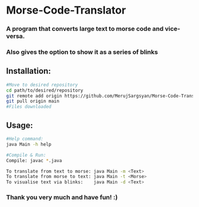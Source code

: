 # Morse-Code-Translator
### A program that converts large text to morse code and vice-versa.
### Also gives the option to show it as a series of blinks

## Installation:

  ```bash
  #Move to desired repository
  cd path/to/desired/repository
  git remote add origin https://github.com/MerujSargsyan/Morse-Code-Translator
  git pull origin main
  #Files downloaded
  ```

## Usage:
 ```bash
 #Help command:
 java Main -h help

 #Compile & Run:
 Compile: javac *.java

 To translate from text to morse: java Main -m <Text>
 To translate from morse to text: java Main -t <Morse>
 To visualise text via blinks:    java Main -d <Text>
 ```

### Thank you very much and have fun! :)
